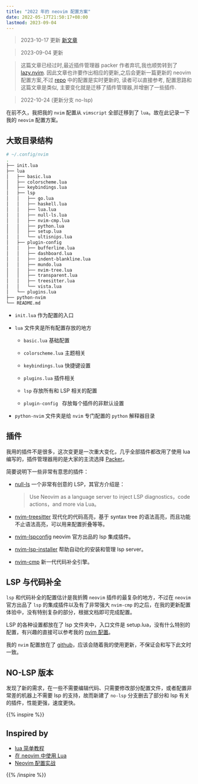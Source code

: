 ```yaml
---
title: "2022 年的 neovim 配置方案"
date: 2022-05-17T21:50:17+08:00
lastmod: 2023-09-04
---
```

> 2023-10-17 更新 [新文章](/post/2023-nvim/)

> 2023-09-04 更新

> 这篇文章已经过时,最近插件管理器 packer 作者弃坑,我也顺势转到了 [lazy.nvim](https://github.com/folke/lazy.nvim).
> 因此文章也许要作出相应的更新,之后会更新一篇更新的 neovim 配置方案,不过 [repo](https://github.com/Zwlin98/nvim) 中的配置是实时更新的, 读者可以直接参考, 配置思路和这篇文章是类似, 主要变化就是迁移了插件管理器,并增删了一些插件.

> 2022-10-24 (更新分支 no-lsp)

在前不久，我把我的 `nvim` 配置从 `vimscript` 全部迁移到了 `lua`。故在此记录一下我的 `neovim` 配置方案。

## 大致目录结构

```bash
# ~/.config/nvim
.
├── init.lua
├── lua
│   ├── basic.lua
│   ├── colorscheme.lua
│   ├── keybindings.lua
│   ├── lsp
│   │   ├── go.lua
│   │   ├── haskell.lua
│   │   ├── lua.lua
│   │   ├── null-ls.lua
│   │   ├── nvim-cmp.lua
│   │   ├── python.lua
│   │   ├── setup.lua
│   │   └── ultisnips.lua
│   ├── plugin-config
│   │   ├── bufferline.lua
│   │   ├── dashboard.lua
│   │   ├── indent-blankline.lua
│   │   ├── mundo.lua
│   │   ├── nvim-tree.lua
│   │   ├── transparent.lua
│   │   ├── treesitter.lua
│   │   └── vista.lua
│   └── plugins.lua
├── python-nvim
└── README.md
```

* `init.lua` 作为配置的入口

* `lua` 文件夹是所有配置存放的地方
    + `basic.lua` 基础配置
    
    + `colorscheme.lua` 主题相关
    
    + `keybindings.lua` 快捷键设置
    + `plugins.lua` 插件相关
    
    + `lsp` 存放所有和 LSP 相关的配置
    + `plugin-config ` 存放每个插件的非默认设置
    
* `python-nvim` 文件夹是给 `nvim` 专门配置的 `python` 解释器目录

## 插件

我用的插件不是很多，这次变更是一次重大变化，几乎全部插件都改用了使用 lua 编写的，插件管理器用的是大家的主流选择 [Packer](https://github.com/wbthomason/packer.nvim)。

简要说明下一些非常有意思的插件：

+ [null-ls](https://github.com/jose-elias-alvarez/null-ls.nvim) 一个非常有创意的 LSP，其官方介绍是：

    > Use Neovim as a language server to inject LSP diagnostics，code actions，and more via Lua。

+ [nvim-treesitter](https://github.com/nvim-treesitter/nvim-treesitter) 现代化的代码高亮，基于 syntax tree 的语法高亮，而且功能不止语法高亮，可以用来配置折叠等等。

+ [nvim-lspconfig](https://github.com/neovim/nvim-lspconfig) neovim 官方出品的 lsp 集成插件。

+ [nvim-lsp-installer](https://github.com/williamboman/nvim-lsp-installer) 帮助自动化的安装和管理 lsp server。

+ [nvim-cmp](https://github.com/hrsh7th/nvim-cmp) 新一代代码补全引擎。

## LSP 与代码补全

`lsp` 和代码补全的配置估计是我折腾 `neovim` 插件的最复杂的地方，不过在 `neovim` 官方出品了 `lsp` 的集成插件以及有了非常强大 `nvim-cmp` 的之后，在我的更新配置体验中，没有特别复杂的部分，根据文档即可完成配置。

LSP 的各种设置都放在了 lsp 文件夹中，入口文件是 setup.lua，没有什么特别的配置，有兴趣的直接可以参考我的 [nvim 配置](https://github.com/Zwlin98/nvim)。

我的 `nvim` 配置放在了 [github](https://github.com/Zwlin98/nvim)，应该会随着我的使用更新，不保证会和写下此文时一致。

## NO-LSP 版本

发现了新的需求，在一些不需要编辑代码、只需要修改部分配置文件，或者配置非常差的机器上不需要 lsp 的支持，故而新建了 `no-lsp` 分支删去了部分和 lsp 有关的插件，性能更强，速度更快。

{{% inspire %}}
## Inspired by

+ [lua 简单教程](https://learnxinyminutes.com/docs/lua/)
+ [在 neovim 中使用 Lua](https://github.com/glepnir/nvim-lua-guide-zh)
+ [Neovim 配置实战](https://github.com/nshen/learn-neovim-lua)

{{% /inspire %}}
